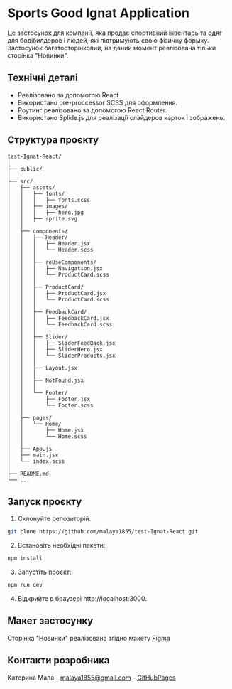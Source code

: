 
# Sports Good Ignat Application

Це застосунок для компанії, яка продає спортивний інвентарь та одяг для бодібилдеров і людей, які підтримують свою фізичну формку. Застосунок багатосторінковий, на даний момент реалізована тільки сторінка "Новинки".

## Технічні деталі

- Реалізовано за допомогою React.
- Використано pre-proccessor SCSS  для оформлення.
- Роутинг реалізовано за допомогою React Router.
- Використано Splide.js для реалізації слайдеров карток і зображень.

## Структура проєкту
```
test-Ignat-React/
│
├── public/
│
├── src/
│   ├── assets/
│   │   ├── fonts/
│   │   │   ├── fonts.scss
│   │   ├── images/
│   │   │   ├── hero.jpg
│   │   ├── sprite.svg
│   │
│   ├── components/
│   │   ├── Header/
│   │   │   ├── Header.jsx
│   │   │   └── Header.scss
│   │   │
│   │   ├── reUseComponents/
│   │   │   ├── Navigation.jsx
│   │   │   └── ProductCard.scss
│   │   │
│   │   ├── ProductCard/
│   │   │   ├── ProductCard.jsx
│   │   │   └── ProductCard.scss
│   │   │
│   │   ├── FeedbackCard/
│   │   │   ├── FeedbackCard.jsx
│   │   │   └── FeedbackCard.scss
│   │   │
│   │   ├── Slider/
│   │   │   ├── SliderFeedBack.jsx
│   │   │   ├── SliderHero.jsx
│   │   │   └── SliderProducts.jsx
│   │   │
│   │   ├── Layout.jsx
│   │   │
│   │   ├── NotFound.jsx
│   │   │
│   │   └── Footer/
│   │       ├── Footer.jsx
│   │       └── Footer.scss
│   │
│   ├── pages/
│   │   └── Home/
│   │       ├── Home.jsx
│   │       └── Home.scss
│   │
│   ├── App.js
│   ├── main.jsx
│   └── index.scss
│
├── README.md
└── ...
```


## Запуск проєкту

1. Склонуйте репозиторій:

```bash
git clone https://github.com/malaya1855/test-Ignat-React.git
```
2. Встановіть необхідні пакети:

```bash
npm install
```
3. Запустіть проєкт:
```bash
npm run dev
```
4. Відкрийте в браузері http://localhost:3000.

## Макет застосунку
Сторінка "Новинки" реалізована згідно макету [Figma](<https://www.figma.com/file/pWcOlcMkTvSu08Ov7DKhhP/Interne-technical-task?type=design&node-id=0%3A1&mode=design&t=Zyn6z6FQ1l0XDDlY-1>)

## Контакти розробника
Катерина Мала  - malaya1855@gmail.com - [GitHubPages](<https://github.com/malaya1855>)
